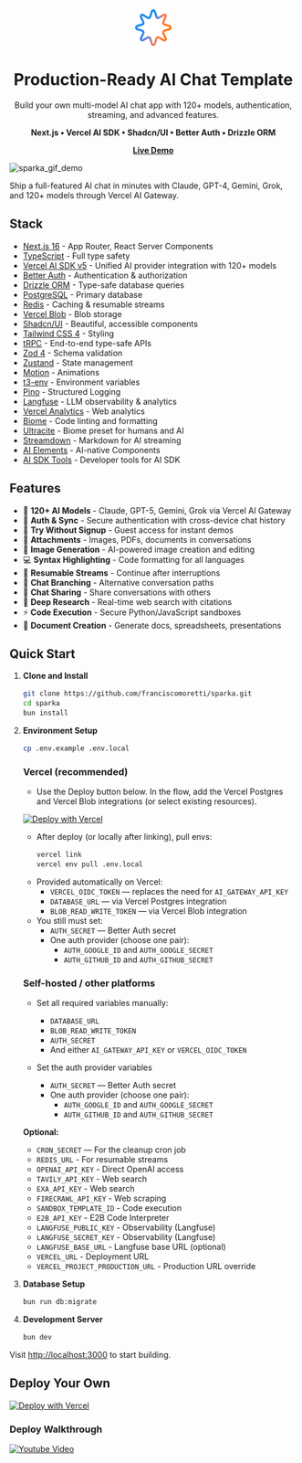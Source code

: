 <div align="center">

<img src="public/icon.svg" alt="Sparka AI" width="64" height="64">

# Production-Ready AI Chat Template

Build your own multi-model AI chat app with 120+ models, authentication, streaming, and advanced features.

**Next.js • Vercel AI SDK • Shadcn/UI • Better Auth • Drizzle ORM**

[**Live Demo**](https://sparka.ai)

</div>

![sparka_gif_demo](https://github.com/user-attachments/assets/34a03eed-58fa-4b1e-b453-384351b1c08c)

Ship a full-featured AI chat in minutes with Claude, GPT-4, Gemini, Grok, and 120+ models through Vercel AI Gateway.

## Stack

- [Next.js 16](https://nextjs.org) - App Router, React Server Components
- [TypeScript](https://www.typescriptlang.org) - Full type safety
- [Vercel AI SDK v5](https://sdk.vercel.ai) - Unified AI provider integration with 120+ models
- [Better Auth](https://www.better-auth.com) - Authentication & authorization
- [Drizzle ORM](https://orm.drizzle.team) - Type-safe database queries
- [PostgreSQL](https://www.postgresql.org) - Primary database
- [Redis](https://redis.io) - Caching & resumable streams
- [Vercel Blob](https://vercel.com/storage/blob) - Blob storage
- [Shadcn/UI](https://ui.shadcn.com) - Beautiful, accessible components
- [Tailwind CSS 4](https://tailwindcss.com) - Styling
- [tRPC](https://trpc.io) - End-to-end type-safe APIs
- [Zod 4](https://zod.dev) - Schema validation
- [Zustand](https://docs.pmnd.rs/zustand) - State management
- [Motion](https://motion.dev) - Animations
- [t3-env](https://env.t3.gg) - Environment varia[](https://www.ultracite.ai/)bles
- [Pino](https://getpino.io) - Structured Logging
- [Langfuse](https://langfuse.com) - LLM observability & analytics
- [Vercel Analytics](https://vercel.com/analytics) - Web analytics
- [Biome](https://biomejs.dev) - Code linting and formatting
- [Ultracite](https://ultracite.ai) - Biome preset for humans and AI
- [Streamdown](https://streamdown.ai/) - Markdown for AI streaming
- [AI Elements](https://ai-sdk.dev/elements/overview) - AI-native Components
- [AI SDK Tools](https://ai-sdk-tools.dev/) - Developer tools for AI SDK

## Features

- 🤖 **120+ AI Models** - Claude, GPT-5, Gemini, Grok via Vercel AI Gateway
- 🔐 **Auth & Sync** - Secure authentication with cross-device chat history
- 🎯 **Try Without Signup** - Guest access for instant demos
- 📎 **Attachments** - Images, PDFs, documents in conversations
- 🎨 **Image Generation** - AI-powered image creation and editing
- 💻 **Syntax Highlighting** - Code formatting for all languages
- 🔄 **Resumable Streams** - Continue after interruptions
- 🌳 **Chat Branching** - Alternative conversation paths
- 🔗 **Chat Sharing** - Share conversations with others
- 🔭 **Deep Research** - Real-time web search with citations
- ⚡ **Code Execution** - Secure Python/JavaScript sandboxes
- 📄 **Document Creation** - Generate docs, spreadsheets, presentations

## Quick Start

1. **Clone and Install**

   ```bash
   git clone https://github.com/franciscomoretti/sparka.git
   cd sparka
   bun install
   ```

2. **Environment Setup**

   ```bash
   cp .env.example .env.local
   ```

   ### Vercel (recommended)

   - Use the Deploy button below. In the flow, add the Vercel Postgres and Vercel Blob integrations (or select existing resources).

   [![Deploy with Vercel](https://vercel.com/button)](https://vercel.com/new/clone?demo-description=Production-ready%20AI%20chat&demo-image=https%3A%2F%2Fraw.githubusercontent.com%2FFranciscoMoretti%2Fsparka%2Frefs%2Fheads%2Fmain%2Fapp%2Fopengraph-image.png&demo-title=Sparka%20AI%20Chatbot&demo-url=https%3A%2F%2Fwww.sparka.ai%2F&env=AUTH_SECRET%2CAUTH_GITHUB_ID%2CAUTH_GITHUB_SECRET&envDescription=Set%20AUTH_SECRET%20with%20Generate%20Secret%20%28https%3A%2F%2Fgenerate-secret.vercel.app%2F32%29.%20Then%20set%20the%20GitHub%20auth%20provider%20pair%20%28https%3A%2F%2Fwww.better-auth.com%2Fdocs%2Fauthentication%2Fgithub%29.%20Optional%20variables%20can%20be%20set%20later%20to%20enable%20extra%20features.&envLink=https%3A%2F%2Fgithub.com%2Ffranciscomoretti%2Fsparka%2Fblob%2Fmain%2F.env.example&from=templates&products=%255B%257B%2522type%2522%253A%2522integration%2522%252C%2522protocol%2522%253A%2522storage%2522%252C%2522productSlug%2522%253A%2522neon%2522%252C%2522integrationSlug%2522%253A%2522neon%2522%257D%252C%257B%2522type%2522%253A%2522integration%2522%252C%2522protocol%2522%253A%2522storage%2522%252C%2522productSlug%2522%253A%2522upstash-kv%2522%252C%2522integrationSlug%2522%253A%2522upstash%2522%257D%252C%257B%2522type%2522%253A%2522blob%2522%257D%255D&project-name=Sparka%20AI&repository-name=sparka&repository-url=https%3A%2F%2Fgithub.com%2FFranciscoMoretti%2Fsparka&skippable-integrations=1)

   - After deploy (or locally after linking), pull envs:
     ```bash
     vercel link
     vercel env pull .env.local
     ```
   - Provided automatically on Vercel:
     - `VERCEL_OIDC_TOKEN` — replaces the need for `AI_GATEWAY_API_KEY`
     - `DATABASE_URL` — via Vercel Postgres integration
     - `BLOB_READ_WRITE_TOKEN` — via Vercel Blob integration
   - You still must set:
     - `AUTH_SECRET` — Better Auth secret
     - One auth provider (choose one pair):
       - `AUTH_GOOGLE_ID` and `AUTH_GOOGLE_SECRET`
       - `AUTH_GITHUB_ID` and `AUTH_GITHUB_SECRET`

   ### Self-hosted / other platforms

   - Set all required variables manually:

     - `DATABASE_URL`
     - `BLOB_READ_WRITE_TOKEN`
     - `AUTH_SECRET`
     - And either `AI_GATEWAY_API_KEY` or `VERCEL_OIDC_TOKEN`

   - Set the auth provider variables
     - `AUTH_SECRET` — Better Auth secret
     - One auth provider (choose one pair):
       - `AUTH_GOOGLE_ID` and `AUTH_GOOGLE_SECRET`
       - `AUTH_GITHUB_ID` and `AUTH_GITHUB_SECRET`

   **Optional:**

   - `CRON_SECRET` — For the cleanup cron job
   - `REDIS_URL` - For resumable streams
   - `OPENAI_API_KEY` - Direct OpenAI access
   - `TAVILY_API_KEY` - Web search
   - `EXA_API_KEY` - Web search
   - `FIRECRAWL_API_KEY` - Web scraping
   - `SANDBOX_TEMPLATE_ID` - Code execution
   - `E2B_API_KEY` - E2B Code Interpreter
   - `LANGFUSE_PUBLIC_KEY` - Observability (Langfuse)
   - `LANGFUSE_SECRET_KEY` - Observability (Langfuse)
   - `LANGFUSE_BASE_URL` - Langfuse base URL (optional)
   - `VERCEL_URL` - Deployment URL
   - `VERCEL_PROJECT_PRODUCTION_URL` - Production URL override

3. **Database Setup**

   ```bash
   bun run db:migrate
   ```

4. **Development Server**
   ```bash
   bun dev
   ```

Visit [http://localhost:3000](http://localhost:3000) to start building.

## Deploy Your Own

[![Deploy with Vercel](https://vercel.com/button)](https://vercel.com/new/clone?demo-description=Production-ready%20AI%20chat&demo-image=https%3A%2F%2Fraw.githubusercontent.com%2FFranciscoMoretti%2Fsparka%2Frefs%2Fheads%2Fmain%2Fapp%2Fopengraph-image.png&demo-title=Sparka%20AI%20Chatbot&demo-url=https%3A%2F%2Fwww.sparka.ai%2F&env=AUTH_SECRET%2CAUTH_GITHUB_ID%2CAUTH_GITHUB_SECRET&envDescription=Set%20AUTH_SECRET%20with%20Generate%20Secret%20%28https%3A%2F%2Fgenerate-secret.vercel.app%2F32%29.%20Then%20set%20the%20GitHub%20auth%20provider%20pair%20%28https%3A%2F%2Fwww.better-auth.com%2Fdocs%2Fauthentication%2Fgithub%29.%20Optional%20variables%20can%20be%20set%20later%20to%20enable%20extra%20features.&envLink=https%3A%2F%2Fgithub.com%2Ffranciscomoretti%2Fsparka%2Fblob%2Fmain%2F.env.example&from=templates&products=%255B%257B%2522type%2522%253A%2522integration%2522%252C%2522protocol%2522%253A%2522storage%2522%252C%2522productSlug%2522%253A%2522neon%2522%252C%2522integrationSlug%2522%253A%2522neon%2522%257D%252C%257B%2522type%2522%253A%2522integration%2522%252C%2522protocol%2522%253A%2522storage%2522%252C%2522productSlug%2522%253A%2522upstash-kv%2522%252C%2522integrationSlug%2522%253A%2522upstash%2522%257D%252C%257B%2522type%2522%253A%2522blob%2522%257D%255D&project-name=Sparka%20AI&repository-name=sparka&repository-url=https%3A%2F%2Fgithub.com%2FFranciscoMoretti%2Fsparka&skippable-integrations=1)


### Deploy Walkthrough
[![Youtube Video]()](https://www.youtube.com/watch?v=Gsvk1d7CqOk)
